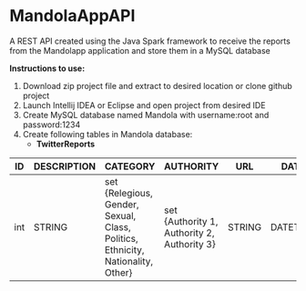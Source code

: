 # MandolaAppAPI
A REST API created using the Java Spark framework to receive the reports from the Mandolapp application and store them in a MySQL database




**Instructions to use:**

1. Download zip project file and extract to desired location or clone github project
1. Launch Intellij IDEA or Eclipse and open project from desired IDE
1. Create MySQL database named Mandola with username:root and password:1234
1. Create following tables in Mandola database:
    * **TwitterReports**

 ID | DESCRIPTION | CATEGORY | AUTHORITY | URL | DATE
------------ | ------------- | ------------ | ------------- | ------------ | ------------
int | STRING | set {Relegious, Gender, Sexual, Class, Politics, Ethnicity, Nationality, Other} | set {Authority 1, Authority 2, Authority 3} | STRING | DATETIME   
    
   
        
    
